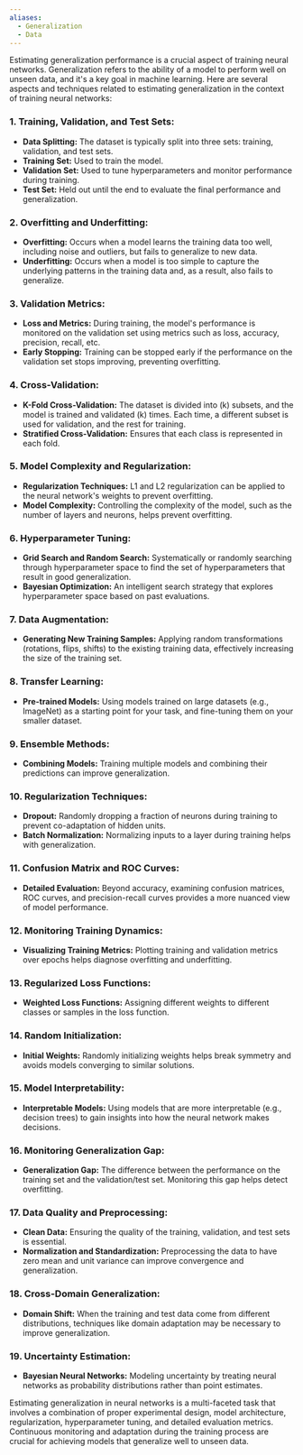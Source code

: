 ```yaml
---
aliases:
  - Generalization
  - Data
---
```

Estimating generalization performance is a crucial aspect of training neural networks. Generalization refers to the ability of a model to perform well on unseen data, and it's a key goal in machine learning. Here are several aspects and techniques related to estimating generalization in the context of training neural networks:

### 1. **Training, Validation, and Test Sets:**
   - **Data Splitting:** The dataset is typically split into three sets: training, validation, and test sets.
   - **Training Set:** Used to train the model.
   - **Validation Set:** Used to tune hyperparameters and monitor performance during training.
   - **Test Set:** Held out until the end to evaluate the final performance and generalization.

### 2. **Overfitting and Underfitting:**
   - **Overfitting:** Occurs when a model learns the training data too well, including noise and outliers, but fails to generalize to new data.
   - **Underfitting:** Occurs when a model is too simple to capture the underlying patterns in the training data and, as a result, also fails to generalize.

### 3. **Validation Metrics:**
   - **Loss and Metrics:** During training, the model's performance is monitored on the validation set using metrics such as loss, accuracy, precision, recall, etc.
   - **Early Stopping:** Training can be stopped early if the performance on the validation set stops improving, preventing overfitting.

### 4. **Cross-Validation:**
   - **K-Fold Cross-Validation:** The dataset is divided into \(k\) subsets, and the model is trained and validated \(k\) times. Each time, a different subset is used for validation, and the rest for training.
   - **Stratified Cross-Validation:** Ensures that each class is represented in each fold.

### 5. **Model Complexity and Regularization:**
   - **Regularization Techniques:** L1 and L2 regularization can be applied to the neural network's weights to prevent overfitting.
   - **Model Complexity:** Controlling the complexity of the model, such as the number of layers and neurons, helps prevent overfitting.

### 6. **Hyperparameter Tuning:**
   - **Grid Search and Random Search:** Systematically or randomly searching through hyperparameter space to find the set of hyperparameters that result in good generalization.
   - **Bayesian Optimization:** An intelligent search strategy that explores hyperparameter space based on past evaluations.

### 7. **Data Augmentation:**
   - **Generating New Training Samples:** Applying random transformations (rotations, flips, shifts) to the existing training data, effectively increasing the size of the training set.

### 8. **Transfer Learning:**
   - **Pre-trained Models:** Using models trained on large datasets (e.g., ImageNet) as a starting point for your task, and fine-tuning them on your smaller dataset.

### 9. **Ensemble Methods:**
   - **Combining Models:** Training multiple models and combining their predictions can improve generalization.

### 10. **Regularization Techniques:**
   - **Dropout:** Randomly dropping a fraction of neurons during training to prevent co-adaptation of hidden units.
   - **Batch Normalization:** Normalizing inputs to a layer during training helps with generalization.

### 11. **Confusion Matrix and ROC Curves:**
   - **Detailed Evaluation:** Beyond accuracy, examining confusion matrices, ROC curves, and precision-recall curves provides a more nuanced view of model performance.

### 12. **Monitoring Training Dynamics:**
   - **Visualizing Training Metrics:** Plotting training and validation metrics over epochs helps diagnose overfitting and underfitting.

### 13. **Regularized Loss Functions:**
   - **Weighted Loss Functions:** Assigning different weights to different classes or samples in the loss function.

### 14. **Random Initialization:**
   - **Initial Weights:** Randomly initializing weights helps break symmetry and avoids models converging to similar solutions.

### 15. **Model Interpretability:**
   - **Interpretable Models:** Using models that are more interpretable (e.g., decision trees) to gain insights into how the neural network makes decisions.

### 16. **Monitoring Generalization Gap:**
   - **Generalization Gap:** The difference between the performance on the training set and the validation/test set. Monitoring this gap helps detect overfitting.

### 17. **Data Quality and Preprocessing:**
   - **Clean Data:** Ensuring the quality of the training, validation, and test sets is essential.
   - **Normalization and Standardization:** Preprocessing the data to have zero mean and unit variance can improve convergence and generalization.

### 18. **Cross-Domain Generalization:**
   - **Domain Shift:** When the training and test data come from different distributions, techniques like domain adaptation may be necessary to improve generalization.

### 19. **Uncertainty Estimation:**
   - **Bayesian Neural Networks:** Modeling uncertainty by treating neural networks as probability distributions rather than point estimates.

Estimating generalization in neural networks is a multi-faceted task that involves a combination of proper experimental design, model architecture, regularization, hyperparameter tuning, and detailed evaluation metrics. Continuous monitoring and adaptation during the training process are crucial for achieving models that generalize well to unseen data.
